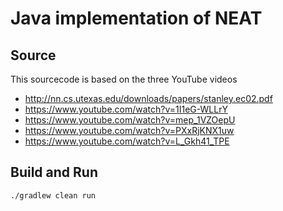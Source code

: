 # Java implementation of NEAT

## Source

This sourcecode is based on the three YouTube videos
* http://nn.cs.utexas.edu/downloads/papers/stanley.ec02.pdf
* https://www.youtube.com/watch?v=1I1eG-WLLrY
* https://www.youtube.com/watch?v=mep_1VZOepU
* https://www.youtube.com/watch?v=PXxRjKNX1uw
* https://www.youtube.com/watch?v=L_Gkh41_TPE


## Build and Run

```bash
./gradlew clean run
```